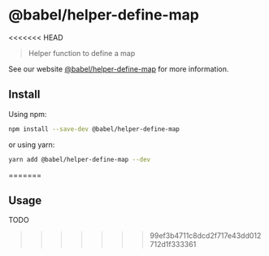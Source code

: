 # @babel/helper-define-map

<<<<<<< HEAD
> Helper function to define a map

See our website [@babel/helper-define-map](https://babeljs.io/docs/en/next/babel-helper-define-map.html) for more information.

## Install

Using npm:

```sh
npm install --save-dev @babel/helper-define-map
```

or using yarn:

```sh
yarn add @babel/helper-define-map --dev
```
=======
## Usage

TODO
>>>>>>> 99ef3b4711c8dcd2f717e43dd012712d1f333361

